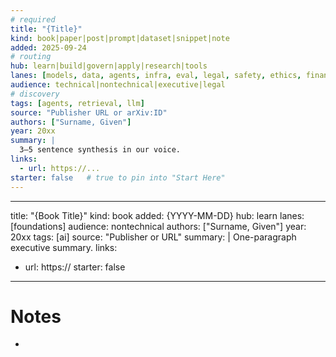 ```yaml
---
# required
title: "{Title}"
kind: book|paper|post|prompt|dataset|snippet|note
added: 2025-09-24
# routing
hub: learn|build|govern|apply|research|tools
lanes: [models, data, agents, infra, eval, legal, safety, ethics, finance, health, ...]
audience: technical|nontechnical|executive|legal
# discovery
tags: [agents, retrieval, llm]
source: "Publisher URL or arXiv:ID"
authors: ["Surname, Given"]
year: 20xx
summary: |
  3–5 sentence synthesis in our voice.
links:
  - url: https://...
starter: false   # true to pin into "Start Here"
---
```

---
title: "{Book Title}"
kind: book
added: {YYYY-MM-DD}
hub: learn
lanes: [foundations]
audience: nontechnical
authors: ["Surname, Given"]
year: 20xx
tags: [ai]
source: "Publisher or URL"
summary: |
  One-paragraph executive summary.
links:
  - url: https://
starter: false
---
# Notes
- 
